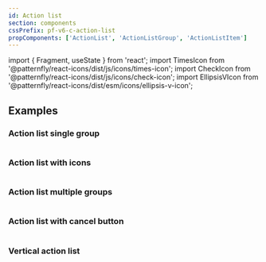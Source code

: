 ```yaml
---
id: Action list
section: components
cssPrefix: pf-v6-c-action-list
propComponents: ['ActionList', 'ActionListGroup', 'ActionListItem']
---
```


import { Fragment, useState } from 'react';
import TimesIcon from '@patternfly/react-icons/dist/js/icons/times-icon';
import CheckIcon from '@patternfly/react-icons/dist/js/icons/check-icon';
import EllipsisVIcon from '@patternfly/react-icons/dist/esm/icons/ellipsis-v-icon';

## Examples

### Action list single group

```ts file="ActionListSingleGroup.tsx"

```

### Action list with icons

```ts file="./ActionListWithIcons.tsx"

```

### Action list multiple groups

```ts file="./ActionListMultipleGroups.tsx"

```

### Action list with cancel button

```ts file="./ActionListWithCancelButton.tsx"

```

### Vertical action list

```ts file="./ActionListVertical.tsx" isBeta

```

